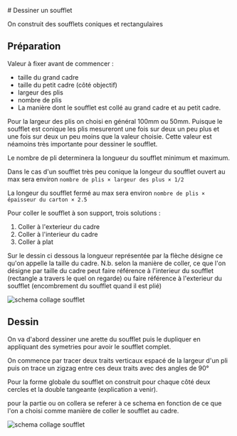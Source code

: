 # Dessiner un soufflet

On construit des soufflets coniques et rectangulaires


## Préparation

Valeur à fixer avant de commencer :

- taille du grand cadre
- taille du petit cadre (côté objectif)
- largeur des plis
- nombre de plis
- La manière dont le soufflet est collé au grand cadre et au petit cadre.

Pour la largeur des plis on choisi en général 100mm ou 50mm. Puisque le soufflet est conique les plis mesureront une fois sur deux un peu plus et une fois sur deux un peu moins que la valeur choisie. Cette valeur est néamoins très importante pour dessiner le soufflet.

Le nombre de pli determinera la longueur du soufflet minimum et maximum.

Dans le cas d'un soufflet très peu conique la longeur du soufflet ouvert au max sera environ `nombre de plis × largeur des plus × 1/2`

La longeur du soufflet fermé au max sera environ `nombre de plis × épaisseur du carton × 2.5`

Pour coller le soufflet à son support, trois solutions :

1. Coller à l'exterieur du cadre
2. Coller à l'interieur du cadre
3. Coller à plat

Sur le dessin ci dessous la longueur représentée par la flèche désigne ce qu'on appelle la taille du cadre. N.b. selon la manière de coller, ce que l'on désigne par taille du cadre peut faire référence à l'interieur du soufflet (rectangle a travers le quel on regarde) ou faire référence à l'exterieur du soufflet (encombrement du soufflet quand il est plié)

![schema collage soufflet](collage-soufflet.svg)

## Dessin

On va d'abord dessiner une arette du soufflet puis le dupliquer en appliquant des symetries pour avoir le soufflet complet.

On commence par tracer deux traits verticaux espacé de la largeur d'un pli puis on trace un zigzag entre ces deux traits avec des angles de 90°

Pour la forme globale du soufflet on construit pour chaque côté deux cercles et la double tangeante (explication a venir).

pour la partie ou on collera se referer à ce schema en fonction de ce que l'on a choisi comme manière de coller le soufflet au cadre.

![schema collage soufflet](collage-soufflet-patrons.svg)
